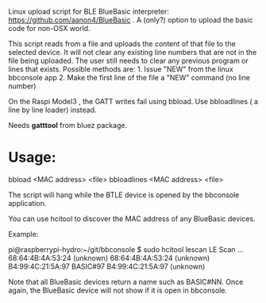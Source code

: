 Linux upload script for BLE BlueBasic interpreter: https://github.com/aanon4/BlueBasic .
A (only?) option to upload the basic code for non-OSX world.

This script reads from a file and uploads the content of that file to the selected device.
It will not clear any existing line numbers that are not in the file being uploaded.
The user still needs to clear any previous program or lines that exists.
Possible methods are:
	1. Issue "NEW" from the linux bbconsole app
	2. Make the first line of the file a "NEW" command (no line number)

On the Raspi Model3 , the GATT writes fail using bbload.
Use bbloadlines ( a line by line loader) instead.

Needs <b>gatttool</b> from bluez package.

Usage:
==================
bbload &lt;MAC address&gt; &lt;file&gt;
bbloadlines &lt;MAC address&gt; &lt;file&gt;

The script will hang while the BTLE device is opened by the bbconsole application.

You can use hcitool to discover the MAC address of any BlueBasic devices.

Example:

pi@raspberrypi-hydro:~/git/bbconsole $ sudo hcitool lescan
LE Scan ...
68:64:4B:4A:53:24 (unknown)
68:64:4B:4A:53:24 (unknown)
B4:99:4C:21:5A:97 BASIC#97
B4:99:4C:21:5A:97 (unknown)

Note that all BlueBasic devices return a name such as BASIC#NN.
Once again, the BlueBasic device will not show if it is open in bbconsole.
